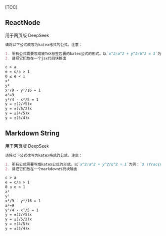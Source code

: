 [TOC]

## ReactNode

用于网页版 DeepSeek

```markdown
请将以下公式改写为katex格式的公式。注意：

1. 所有公式需要写成被TeX标签包裹的katex公式的形式。以`x^2/a^2 + y^2/b^2 = 1`为例：<TeX>{String.raw`\frac{x^2}{a^2} + \frac{y^2}{b^2} = 1 \ (a > b)`}</TeX>
2. 请把它们放在一个jsx代码块输出

c > a
e = c/a > 1
0 ≤ e < 1
x²
y²
x²/9 - y²/16 = 1
a²=9
y²/4 - x²/5 = 1
y = ±(2/√5)x
y = ±(√5/2)x
y = ±(4/5)x
y = ±(5/4)x
```

## Markdown String

用于网页版 DeepSeek

```markdown
请将以下公式改写为katex格式的公式。注意：

1. 所有公式需要写成katex公式的形式。以`x^2/a^2 + y^2/b^2 = 1`为例：`$ \frac{x^2}{a^2} + \frac{y^2}{b^2} = 1 \ (a > b) $`
2. 请把它们放在一个markdown代码块输出

c > a
e = c/a > 1
0 ≤ e < 1
x²
y²
x²/9 - y²/16 = 1
a²=9
y²/4 - x²/5 = 1
y = ±(2/√5)x
y = ±(√5/2)x
y = ±(4/5)x
y = ±(5/4)x
```

